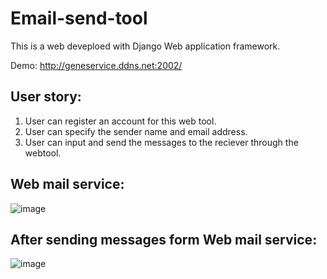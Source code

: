 # Email-send-tool

This is a web deveploed with Django Web application framework.

Demo: http://geneservice.ddns.net:2002/

## User story:

1. User can register an account for this web tool.
2. User can specify the sender name and email address.
2. User can input and send the messages to the reciever through the webtool.


## Web mail service:

![image](https://user-images.githubusercontent.com/49865575/189600277-08f4e241-d80d-467d-82bf-78b25ac86e16.png)


## After sending messages form Web mail service:

![image](https://user-images.githubusercontent.com/49865575/189600713-b13d8b2c-9600-4d4d-9d49-3db62233d4d7.png)
